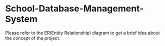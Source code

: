 # School-Database-Management-System

Please refer to the ER(Entity Relationship) diagram to get a brief idea about the concept of the project.
